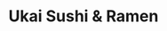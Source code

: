 ---
layout: place
title: "Ukai Sushi & Ramen"
permalink: /illinois/chicago/ukai-sushi-ramen.html
stateAbbr: IL
stateName: Illinois
cityName: Chicago
seo:
  name: "Ukai Sushi & Ramen"
  type: Restaurant
  links: null
description: "Ukai Sushi & Ramen serves delicious sushi in Chicago, Illinois. Try fresh Japanese dishes for a great dining experience. "
place_id: ChIJz_qRb6vTD4gRr6iqv1ZZzmg
photos:
  - name: >-
      places/ChIJz_qRb6vTD4gRr6iqv1ZZzmg/photos/AeeoHcIbWtpavI3JJX58JiRJ-K7px9DDI6cx8YeTchpa3c740GF9w69KbI_2TJfaJpnGn_MpaTEfuPb54WR6ltV01AKac_0n43rAuvWhAZTzCKH9cXmBN8FGGTKouzBE1t55e8rtk6S5KVX8ZLF3l4Izn8K0BRAhgITgRFlYYYdvybuge9dH2C9Gu8QACwrzvwPHfw-mUGBGwHxBH7NWpLGAyiXMTMJuGWdG0-_qTmtw2drtAaN0IhjRo75UhZ-gVrOd5zJc6wrmNQfO8J53VNofiHmuOjHvCG5vax3RRMbdusS6YQ
    widthPx: 2900
    heightPx: 1939
    authorAttributions:
      - displayName: Ukai Sushi & Ramen
        uri: https://maps.google.com/maps/contrib/109822855073179141950
        photoUri: >-
          https://lh3.googleusercontent.com/a-/ALV-UjXfiJJ4vEptnV-1T8PY5h8wIFao6MhVk5LeQffK-c0hJ2MPkoQ=s100-p-k-no-mo
    flagContentUri: >-
      https://www.google.com/local/imagery/report/?cb_client=maps_api_places.places_api&image_key=!1e10!2sAF1QipMRgt3pdB8FdRidgLrZijl30R65JxwxP6_6Y4-D&hl=en-US
    googleMapsUri: >-
      https://www.google.com/maps/place//data=!3m4!1e2!3m2!1sAF1QipMRgt3pdB8FdRidgLrZijl30R65JxwxP6_6Y4-D!2e10!4m2!3m1!1s0x880fd3ab6f91facf:0x68ce5956bfaaa8af
  - name: >-
      places/ChIJz_qRb6vTD4gRr6iqv1ZZzmg/photos/AeeoHcJyNQxh3OJKfNOKUXG8h0OoIo45dZoObhImVsICaz_aoVfYjc0txE7fDZOE1A55zG7J1qJc717RbQllI6tTp57j4Yp2e6VkoC1UsQcGnyq5Jf1uQZNNidMjmvw01l4K58wvWN-7X-iTTwvK196z-RFmrhWFz8pZM_gzBFk_AgW8m43w-fmx9Mrqr28Kcrs4FtCeA9qnowW7iNHLMq642EXYpHxPnTGtqoycOPd6eG_b6AR-Ar0nrVLQkh8kuHKHlZ6ukGRSy-txZ23C5UABaaFfEvtyJRdImJgWNRSHQzep1Q
    widthPx: 480
    heightPx: 723
    authorAttributions:
      - displayName: Ukai Sushi & Ramen
        uri: https://maps.google.com/maps/contrib/109822855073179141950
        photoUri: >-
          https://lh3.googleusercontent.com/a-/ALV-UjXfiJJ4vEptnV-1T8PY5h8wIFao6MhVk5LeQffK-c0hJ2MPkoQ=s100-p-k-no-mo
    flagContentUri: >-
      https://www.google.com/local/imagery/report/?cb_client=maps_api_places.places_api&image_key=!1e10!2sAF1QipP2QfaPDRHYreKKlmIZAQ0By7oNQoqkwiJYBL7Z&hl=en-US
    googleMapsUri: >-
      https://www.google.com/maps/place//data=!3m4!1e2!3m2!1sAF1QipP2QfaPDRHYreKKlmIZAQ0By7oNQoqkwiJYBL7Z!2e10!4m2!3m1!1s0x880fd3ab6f91facf:0x68ce5956bfaaa8af
  - name: >-
      places/ChIJz_qRb6vTD4gRr6iqv1ZZzmg/photos/AeeoHcIF_1N_yFDEoqvtLtappVFOiTpwEGxRYlTTDzJrSoT1IsX_sBr6U2_wq3NLjXFeCz30-Ia_GmTixZqzGlzFwWVDHBO_FnAQlw3F-BmF5A1eNAlR3ShmtNfg8ZckAuT5hO-rQD6STyfY6EAdrm_3XS-Bs_Z66EWE4sCgwsdzcMQMONks2foNtmuOYzzZ1q0m-tXT4hn8Pwg15nTPDwqQ9FyeSMmaXXKTD2FyoYaL4D3eOudAjx-K-c_Sk2YXKKuWbBaweoq7-cU_nYWfjURTAR_fyUQfsgNpsFXOrSUjyxbD3w
    widthPx: 3024
    heightPx: 4032
    authorAttributions:
      - displayName: Ukai Sushi & Ramen
        uri: https://maps.google.com/maps/contrib/109822855073179141950
        photoUri: >-
          https://lh3.googleusercontent.com/a-/ALV-UjXfiJJ4vEptnV-1T8PY5h8wIFao6MhVk5LeQffK-c0hJ2MPkoQ=s100-p-k-no-mo
    flagContentUri: >-
      https://www.google.com/local/imagery/report/?cb_client=maps_api_places.places_api&image_key=!1e10!2sAF1QipOP5G-3kLMruVHymq-wvpmreGH0BaLiPzaKov8_&hl=en-US
    googleMapsUri: >-
      https://www.google.com/maps/place//data=!3m4!1e2!3m2!1sAF1QipOP5G-3kLMruVHymq-wvpmreGH0BaLiPzaKov8_!2e10!4m2!3m1!1s0x880fd3ab6f91facf:0x68ce5956bfaaa8af
  - name: >-
      places/ChIJz_qRb6vTD4gRr6iqv1ZZzmg/photos/AeeoHcKccO27pvRY2OO1jPmqWR-g_6t0BC187ZigqRlRVH3UVhqqdi2dvamdMIYqrW1LirCRAvw1lTGt0ofaMAwU_Oza2WMUiT_lXujZNUnPPHvBEMyklu01Zs1yTyQr8TBkuTmk7ArKFfPriC5B_9B9ClKVJMjwcojFfjHN43CcdSigqoFoMkkdfQbTqUu7Igr9eQi0fPSVfz6SoPYWWemh_7_F4JBdwczIfsmrutPw_Xt6y-pWL8R2t33PBdxnqWi1j6bryfE0y7_qPotAtmD7tw9FT8jkww6AsaN9bm_zlPklpsUnWvZKjMuG6HM0_6liVUyzYH0e5HQ0NF8xVVvrzc50zYWDY44cv67dMd4UwGigxd5V16OcsO4PwLxa_2B4rSLt7Bjamx8LlZ8gPEFGOc-UVwtfmXTjz1V-4YU4O8_1R36f
    widthPx: 4032
    heightPx: 3024
    authorAttributions:
      - displayName: xin Gong (Potato Ball)
        uri: https://maps.google.com/maps/contrib/101017835399505852648
        photoUri: >-
          https://lh3.googleusercontent.com/a-/ALV-UjUAZ84gc-BCiDdToKK4v0Ahcxihym00txcbDPHOOtt_eC-00OE=s100-p-k-no-mo
    flagContentUri: >-
      https://www.google.com/local/imagery/report/?cb_client=maps_api_places.places_api&image_key=!1e10!2sCIHM0ogKEICAgIDLl5n_4wE&hl=en-US
    googleMapsUri: >-
      https://www.google.com/maps/place//data=!3m4!1e2!3m2!1sCIHM0ogKEICAgIDLl5n_4wE!2e10!4m2!3m1!1s0x880fd3ab6f91facf:0x68ce5956bfaaa8af
  - name: >-
      places/ChIJz_qRb6vTD4gRr6iqv1ZZzmg/photos/AeeoHcKzLDRL8zq8U9ArfetN8_B0puc4qohn3SBDbXABe02pWUcRs_K3Rsb587aZNHEgilu4eueb8bUb1M7o_6oqZEHT2W3QWRSMeSs8BZp91OZoobtmmJuVMdKSHIHoBrKaFQqv03G-8D-Vyb06-5X433zcThPMezHvF_PO38BcgOheNdfFI0zT-8_I6aRDyLO6sJ6fIVyNAc64cSFAchfI0Q40anx8pqKZmznN2lOoRwOc6VP3iXUHapEgCke5H_votZRodHvSX5_yBCBS3cpmXSHZdpK4czYQION6-KSDugcYm5KiRRSuqadnBc9PAOqFxmP99rw-T89en7LFO_IpSIRbrBwsZLA7alQteGIZcvChTu2pNiVGPhIR-vgQE0wF-yhhdMWy9Wo0d5a43u6AVx2lUMzlALm7Yni-XKapZvg7K8WO
    widthPx: 3862
    heightPx: 2896
    authorAttributions:
      - displayName: Leilin Zhen
        uri: https://maps.google.com/maps/contrib/105335293115738648390
        photoUri: >-
          https://lh3.googleusercontent.com/a/ACg8ocKsJ9EjUtg3Rxo0cFiV0m19IsDNXkGSxwx5HfDF_IsO2bdo3w=s100-p-k-no-mo
    flagContentUri: >-
      https://www.google.com/local/imagery/report/?cb_client=maps_api_places.places_api&image_key=!1e10!2sCIHM0ogKEICAgMCwpanBtQE&hl=en-US
    googleMapsUri: >-
      https://www.google.com/maps/place//data=!3m4!1e2!3m2!1sCIHM0ogKEICAgMCwpanBtQE!2e10!4m2!3m1!1s0x880fd3ab6f91facf:0x68ce5956bfaaa8af
  - name: >-
      places/ChIJz_qRb6vTD4gRr6iqv1ZZzmg/photos/AeeoHcIBVlmCY7TV--MbX4F79dVpM8RZN3WbogcdMvvRXTHydniGYCWkH_iiskEOB3Vp8EVWhfzKrpv6eQTTjbQjbFjz4xdlI2F5vbRqplrgzon2XCNhaBnSBvd9IBdUXCI01kVEbGQwuudC28x92qZpfYNmBkDKRxMFb4HF8CGkEui4X5dBQVVFBmvTlt6Z4tyRH-CvYAQpwVdSa31Xif_Nqftiyp44mu47uLG7SjghGxas9ZSm4b_sP9N7r_5HJnLqo2tCI3mEGbWR7eykuswS0iFDvNOFN6kHbgNDKnGWOnu2Sg
    widthPx: 4032
    heightPx: 3024
    authorAttributions:
      - displayName: Ukai Sushi & Ramen
        uri: https://maps.google.com/maps/contrib/109822855073179141950
        photoUri: >-
          https://lh3.googleusercontent.com/a-/ALV-UjXfiJJ4vEptnV-1T8PY5h8wIFao6MhVk5LeQffK-c0hJ2MPkoQ=s100-p-k-no-mo
    flagContentUri: >-
      https://www.google.com/local/imagery/report/?cb_client=maps_api_places.places_api&image_key=!1e10!2sAF1QipPLtoSWWlNCEYRwHDZxFfUVKoTT-Y1W5sZlR9fs&hl=en-US
    googleMapsUri: >-
      https://www.google.com/maps/place//data=!3m4!1e2!3m2!1sAF1QipPLtoSWWlNCEYRwHDZxFfUVKoTT-Y1W5sZlR9fs!2e10!4m2!3m1!1s0x880fd3ab6f91facf:0x68ce5956bfaaa8af
  - name: >-
      places/ChIJz_qRb6vTD4gRr6iqv1ZZzmg/photos/AeeoHcKvy2ph3afixr34-n4jMRSLuJSolkAhCAPyGK_L4-u3YVUntLjTfOyf3JXAjXa-4LNUrpy3AFjsDiYP4iB2wUf9Wov1gFs3Q5AaAy6iFjK3aDzR6p3vwA2zuzNgQb86paSyPSSehCYAEEPS1kLWlnn0zc4sgkW0CVMZSMoqqbvhjWuWAkOxezy6opuxvzVm0rEoRHDm5vglzSIfCKzwOts_8E7ghhmEbEy2N6Qqt1LT44E0vCb73jeFfURNkgG9molBEGMGBkvmrc5j9xOrQpes__wOlNvt8jJEuD9q-iDIrA
    widthPx: 4032
    heightPx: 3024
    authorAttributions:
      - displayName: Ukai Sushi & Ramen
        uri: https://maps.google.com/maps/contrib/109822855073179141950
        photoUri: >-
          https://lh3.googleusercontent.com/a-/ALV-UjXfiJJ4vEptnV-1T8PY5h8wIFao6MhVk5LeQffK-c0hJ2MPkoQ=s100-p-k-no-mo
    flagContentUri: >-
      https://www.google.com/local/imagery/report/?cb_client=maps_api_places.places_api&image_key=!1e10!2sAF1QipNaMYRyPBeDlXyf3wI6ABj0kUBGb4hmgwS4DqwG&hl=en-US
    googleMapsUri: >-
      https://www.google.com/maps/place//data=!3m4!1e2!3m2!1sAF1QipNaMYRyPBeDlXyf3wI6ABj0kUBGb4hmgwS4DqwG!2e10!4m2!3m1!1s0x880fd3ab6f91facf:0x68ce5956bfaaa8af
  - name: >-
      places/ChIJz_qRb6vTD4gRr6iqv1ZZzmg/photos/AeeoHcJ6SGQJejio8RPvGJaELYWm0ltfvbkTpROKtowX8OkETVmo-kab426-Jd4Qm6Hdtu4eLGJTpSPFhJs5ALYEAbux7t0F4KFdxe7Q23Zi6utHbnBU5y92PEQLiIuC5AxhcrK-jOuYF8jPVVZ4Y6fKJS26dnVW-ouVuxPXZYDjkSPNeAqFt8r5-xBoZRF62E8XGzaahZN7iOdSDQDV5vGVSyC0coBZVjL9WBgK5XHXuFJJxJYK73mPjSOhCv0z3y6Hh8DSlmj8EJsIAAFm72non1EYF3d5S2snFvtPwKTUs31bKgG_R_zePW7D1KTKyUs2ZMMAIhf25GtmTtHXMWMvNT8s2LL8oFmQqI4MJqIOtMEiB_H7M5j5OGRWSwQliuJO4-J5PY1KAt-2EUWx8XMwhoZp23GdF2kfomTGqUpVgzj7yzLj
    widthPx: 4800
    heightPx: 3600
    authorAttributions:
      - displayName: xin Gong (Potato Ball)
        uri: https://maps.google.com/maps/contrib/101017835399505852648
        photoUri: >-
          https://lh3.googleusercontent.com/a-/ALV-UjUAZ84gc-BCiDdToKK4v0Ahcxihym00txcbDPHOOtt_eC-00OE=s100-p-k-no-mo
    flagContentUri: >-
      https://www.google.com/local/imagery/report/?cb_client=maps_api_places.places_api&image_key=!1e10!2sCIHM0ogKEICAgIDLl5n_kwE&hl=en-US
    googleMapsUri: >-
      https://www.google.com/maps/place//data=!3m4!1e2!3m2!1sCIHM0ogKEICAgIDLl5n_kwE!2e10!4m2!3m1!1s0x880fd3ab6f91facf:0x68ce5956bfaaa8af
  - name: >-
      places/ChIJz_qRb6vTD4gRr6iqv1ZZzmg/photos/AeeoHcJ9jITbVpZn7rgu5BKWuUUWB_sh_QReFzIdo7iT3NFvrZ9AEXGAApSVn2YK2gQwKpduzqv3UftuPCh7bAyOxc6ZYYzPk0KJPfDM2zqxtBhnLM_dtmnxhhH-jxaf4lh7alFeNfBdtebNBPpkEvP8YueQYJWFq52ZrDQInpSKky82nXsOi8OdCNeMyni8LjzD_jQNIoW8cbprpZBKZLYfr0yykcYg2C7OdrDy9rHf4OWcLnLYBqTF1sPdeQDAQUJqE6EuRVlNcyWFckXYht1bqxCm5rZ2wlYiXyZbZdk4vYwRCQ
    widthPx: 3024
    heightPx: 4032
    authorAttributions:
      - displayName: Ukai Sushi & Ramen
        uri: https://maps.google.com/maps/contrib/109822855073179141950
        photoUri: >-
          https://lh3.googleusercontent.com/a-/ALV-UjXfiJJ4vEptnV-1T8PY5h8wIFao6MhVk5LeQffK-c0hJ2MPkoQ=s100-p-k-no-mo
    flagContentUri: >-
      https://www.google.com/local/imagery/report/?cb_client=maps_api_places.places_api&image_key=!1e10!2sAF1QipPvLaV_QAZouPBT1ZcYY37C3ioUmcnbLQ-tSw6z&hl=en-US
    googleMapsUri: >-
      https://www.google.com/maps/place//data=!3m4!1e2!3m2!1sAF1QipPvLaV_QAZouPBT1ZcYY37C3ioUmcnbLQ-tSw6z!2e10!4m2!3m1!1s0x880fd3ab6f91facf:0x68ce5956bfaaa8af
  - name: >-
      places/ChIJz_qRb6vTD4gRr6iqv1ZZzmg/photos/AeeoHcJH5yvLiSV3LIL136OB3yaMvTDkYQ303pHP-PsQzxG68XJ1AWl3aamTRb6Syz-_cp-p4KnuVBUPE8hamre5TSVkD_FpVB6-vauc8STvtUnPWql35-85AAleJV6T4L2EQDBY4DkLxE5tNrscluQdoon99zG1dZ9OZZU1bJaJtDa5464tZm0nZXNT5unlhTskbuHv6KpUFdyI9MKjBJ3XPKG3u_Vy4hFXCEeDZNuXDikw9IjY1EdvoTGnKaqnEo0VunPjOcWu5IZoSTzPcha_sYZyFSFG4ve0Xui3Vn1REwR7Ng
    widthPx: 4032
    heightPx: 3024
    authorAttributions:
      - displayName: Ukai Sushi & Ramen
        uri: https://maps.google.com/maps/contrib/109822855073179141950
        photoUri: >-
          https://lh3.googleusercontent.com/a-/ALV-UjXfiJJ4vEptnV-1T8PY5h8wIFao6MhVk5LeQffK-c0hJ2MPkoQ=s100-p-k-no-mo
    flagContentUri: >-
      https://www.google.com/local/imagery/report/?cb_client=maps_api_places.places_api&image_key=!1e10!2sAF1QipNbSQ6BeZ7MN5XYZa7AMuXllvH4gg7EgpJz5Dzw&hl=en-US
    googleMapsUri: >-
      https://www.google.com/maps/place//data=!3m4!1e2!3m2!1sAF1QipNbSQ6BeZ7MN5XYZa7AMuXllvH4gg7EgpJz5Dzw!2e10!4m2!3m1!1s0x880fd3ab6f91facf:0x68ce5956bfaaa8af
address: 1059 W Belmont Ave, Chicago, IL 60657, USA
street: 1059 W Belmont Ave
city: Chicago
state: IL
zip: '60657'
country: USA
neighborhood: Lake View East
latitude: '41.939697'
longitude: '-87.656370'
accessibility_options:
  wheelchairAccessibleParking: false
  wheelchairAccessibleEntrance: true
  wheelchairAccessibleRestroom: true
  wheelchairAccessibleSeating: true
business_status: OPERATIONAL
name: Ukai Sushi & Ramen
google_maps_links:
  directionsUri: >-
    https://www.google.com/maps/dir//''/data=!4m7!4m6!1m1!4e2!1m2!1m1!1s0x880fd3ab6f91facf:0x68ce5956bfaaa8af!3e0
  placeUri: https://maps.google.com/?cid=7552071854264592559
  writeAReviewUri: >-
    https://www.google.com/maps/place//data=!4m3!3m2!1s0x880fd3ab6f91facf:0x68ce5956bfaaa8af!12e1
  reviewsUri: >-
    https://www.google.com/maps/place//data=!4m4!3m3!1s0x880fd3ab6f91facf:0x68ce5956bfaaa8af!9m1!1b1
  photosUri: >-
    https://www.google.com/maps/place//data=!4m3!3m2!1s0x880fd3ab6f91facf:0x68ce5956bfaaa8af!10e5
primary_type: Japanese Restaurant
opening_hours:
  regular: null
  current: null
secondary_opening_hours:
  regular:
    weekdayDescriptions: null
    type: null
  current:
    weekdayDescriptions: null
    type: null
phone: null
price_level: null
price_range: null
rating: null
rating_count: 0
website: null
reviews: null
parking_options: null
payment_options: null
allow_dogs: null
curbside_pickup: null
delivery: null
dine_in: null
good_for_children: null
good_for_groups: null
good_for_sports: null
live_music: null
menu_for_children: null
outdoor_seating: null
reservable: null
restroom: null
serves_beer: null
serves_breakfast: null
serves_brunch: null
serves_cocktails: null
serves_coffee: null
serves_dinner: null
serves_dessert: null
serves_lunch: null
serves_vegetarian_food: null
serves_wine: null
takeout: null
summary: null

---